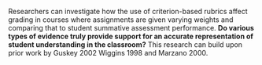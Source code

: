 <p><span style=font-weight: 400;>Researchers can investigate how the use of criterion-based rubrics affect grading in courses where assignments are given varying weights and comparing that to student summative assessment performance. </span><strong>Do various types of evidence truly provide support for an accurate representation of student understanding in the classroom?</strong><span style=font-weight: 400;> This research can build upon prior work by Guskey 2002 Wiggins 1998 and Marzano 2000.</span></p>